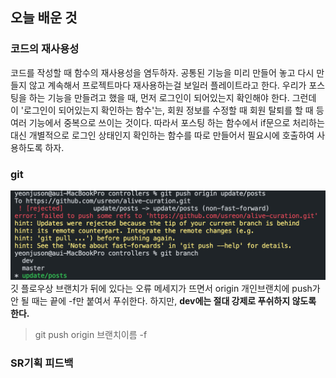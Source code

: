 ## 오늘 배운 것

### 코드의 재사용성

코드를 작성할 때 함수의 재사용성을 염두하자. 공통된 기능을 미리 만들어 놓고 다시 만들지 않고 계속해서 프로젝트마다 재사용하는걸 보일러 플레이트라고 한다. 우리가 포스팅을 하는 기능을 만들려고 했을 때, 먼저 로그인이 되어있는지 확인해야 한다. 그런데 이 '로그인이 되어있는지 확인하는 함수'는, 회원 정보를 수정할 때 회원 탈퇴를 할 때 등 여러 기능에서 중복으로 쓰이는 것이다. 따라서 포스팅 하는 함수에서 if문으로 처리하는 대신 개별적으로 로그인 상태인지 확인하는 함수를 따로 만들어서 필요시에 호출하여 사용하도록 하자.

### git

![git error image](../img/git-error.png)
깃 플로우상 브랜치가 뒤에 있다는 오류 메세지가 뜨면서 origin 개인브랜치에 push가 안 될 때는 끝에 -f만 붙여서 푸쉬한다. 하지만, **dev에는 절대 강제로 푸쉬하지 않도록 한다.**

> git push origin 브랜치이름 -f

### SR기획 피드백
